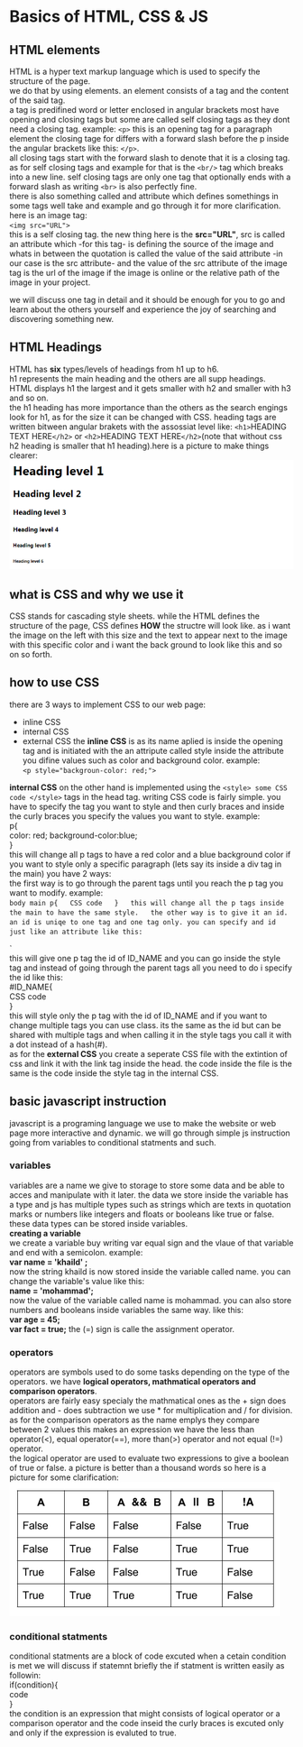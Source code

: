 # Basics of HTML, CSS & JS

## HTML elements  
HTML is a hyper text markup language which is used to specify the structure of the page.  
we do that by using elements. an element consists of a tag and the content of the said tag.  
a tag is predifined word or letter enclosed in angular brackets most have opening and closing tags but some are called self closing tags as they dont need a closing tag. example: `<p>` this is an opening tag for a paragraph element the closing tage for differs with a forward slash before the p inside the angular brackets like this:   `</p>`.  
all closing tags start with the forward slash to denote that it is a closing tag. as for self closing tags and example for that is the `<br/>` tag which breaks into a new line. self closing tags are only one tag that optionally ends with a forward slash as writing `<br>` is also perfectly fine.  
there is also something called and attribute which defines somethings in some tags well take and example and go through it for more clarification. here is an image tag:  
`<img src="URL">`  
this is a self closing tag. the new thing here is the **src="URL"**, src is called an attribute which -for this tag- is defining the source of the image and whats in between the quotation is called the value of the said attribute -in our case is the src attribute- and the value of the src attribute of the image tag is the url of the image if the image is online or the relative path of the image in your project.  

we will discuss one tag in detail and it should be enough for you to go and learn about the others yourself and experience the joy of searching and discovering something new.    

## HTML Headings  
HTML has **six** types/levels of headings from h1 up to h6.  
h1 represents the main heading and the others are all supp headings.  
HTML displays h1 the largest and it gets smaller with h2 and smaller with h3 and so on.  
the h1 heading has more importance than the others as the search engings look for h1, as for the size it can be changed with CSS.
heading tags are written bitween angular brakets with the assossiat level like: `<h1>`HEADING TEXT HERE`</h2>` or `<h2>`HEADING TEXT HERE`</h2>`(note that without css h2 heading is smaller that h1 heading).here is a picture to make things clearer:  
![html headings](images/headings.png)  

## what is CSS and why we use it  
CSS stands for cascading style sheets. while the HTML defines the structure of the page, CSS defines **HOW** the structre will look like. as i want the image on the left with this size and the text to appear next to the image with this specific color and i want the back ground to look like this and so on so forth.  

## how to use CSS  
there are 3 ways to implement CSS to our web page:
- inline CSS
- internal CSS
- external CSS
the **inline CSS** is as its name aplied is inside the opening tag and is initiated with the an attripute called style inside the attribute you difine values such as color and background color. example:  
`<p style="backgroun-color: red;">`  

**internal CSS** on the other hand is implemented using the `<style> some CSS code </style>` tags in the head tag.
writing CSS code is fairly simple. you have to specify the tag you want to style and then curly braces and inside the curly braces you specify the values you want to style. example:  
p{  
    color: red;  background-color:blue;  
}  
this will change all p tags to have a red color and a blue background color if you want to style only a specific paragraph (lets say its inside a div tag in the main) you have 2 ways:  
the first way is to go through the parent tags until you reach the p tag you want to modify. example:  
`body main p{  
    CSS code  
}  
this will change all the p tags inside the main to have the same style.  
the other way is to give it an id. an id is uniqe to one tag and one tag only. you can specify and id just like an attribute like this:  
`<p id="ID_NAME">`  
this will give one p tag the id of ID_NAME and you can go inside the style tag and instead of going through the parent tags all you need to do i specify the id like this:  
#ID_NAME{  
    CSS code  
}  
this will style only the p tag with the id of ID_NAME and if you want to change multiple tags you can use class. its the same as the id but can be shared with multiple tags and when calling it in the style tags you call it with a dot instead of a hash(#).  
as for the **external CSS** you create a seperate CSS file with the extintion of css and link it with the link tag inside the head. the code inside the file is the same is the code inside the style tag in the internal CSS.

## basic javascript instruction  
javascript is a programing language we use to make the website or web page more interactive and dynamic.
we will go through simple js instruction going from variables to conditional statments and such.  
### variables  
variables are a name we give to storage to store some data and be able to acces and manipulate with it later.
the data we store inside the variable has a type and js has multiple types such as strings which are texts in quotation marks or numbers like integers and floats or booleans like true or false. these data types can be stored inside variables.  
**creating a variable**  
we create a variable buy writing var equal sign and the vlaue of that variable and end with a semicolon. example:  
**var name = 'khaild' ;**  
now the string khaild is now stored inside the variable called name. you can change the variable's value like this:  
**name = 'mohammad';**  
now the value of the variable called name is mohammad. you can also store numbers and booleans inside variables the same way. like this:  
**var age = 45;**  
**var fact = true;** 
the (=) sign is calle the assignment operator.  
### operators  
operators are symbols used to do some tasks depending on the type of the operators. we have **logical operators, mathmatical operators and comparison operators**.  
operators are fairly easy specialy the mathmatical ones as the + sign does addition and - does subtraction we use * for multiplication and / for division. as for the comparison operators as the name emplys they compare between 2 values this makes an expression we have the less than operator(<), equal operator(==), more than(>) operator and not equal (!=) operator.  
the logical operator are used to evaluate two expressions to give a boolean of true or false. a picture is better than a thousand words so here is a picture for some clarification:  
![logical_operators](images/logical.png)  
### conditional statments
conditional statments are a block of code excuted when a cetain condition is met we will discuss if statemnt briefly the if statment is written easily as followin:  
if(condition){  
    code  
}  
the condition is an expression that might consists of logical operator or a comparison operator and the code inseid the curly braces is excuted only and only if the expression is evaluted to true.  
